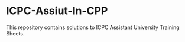 # ICPC-Assiut-In-CPP
This repository contains solutions to ICPC Assistant University Training Sheets.
